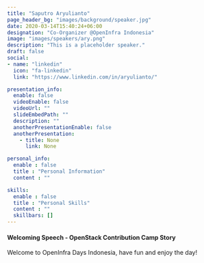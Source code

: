 ```yaml
---
title: "Saputro Aryulianto"
page_header_bg: "images/background/speaker.jpg"
date: 2020-03-14T15:40:24+06:00
designation: "Co-Organizer @OpenInfra Indonesia"
image: "images/speakers/ary.png"
description: "This is a placeholder speaker."
draft: false
social:
- name: "linkedin"
  icon: "fa-linkedin"
  link: "https://www.linkedin.com/in/aryulianto/"

presentation_info:
  enable: false
  videoEnable: false
  videoUrl: ""
  slideEmbedPath: ""
  description: ""
  anotherPresentationEnable: false
  anotherPresentation:
    - title: None
      link: None

personal_info:
  enable : false
  title : "Personal Information"
  content : ""

skills:
  enable : false
  title : "Personal Skills"
  content : ""
  skillbars: []
---
```


#### Welcoming Speech - OpenStack Contribution Camp Story

Welcome to OpenInfra Days Indonesia, have fun and enjoy the day!

